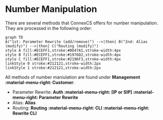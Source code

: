 # Number Manipulation

There are several methods that ConnexCS offers for number manipulation. They are processed in the following order:
```mermaid
graph TD
A("1st: Parameter Rewrite (add/remove)") -->|then| B("2nd: Alias (modify)") -->|then| C("Routing (modify)")
style A fill:#ECEFF1,stroke:#0D47A1,stroke-width:4px
style B fill:#ECEFF1,stroke:#1976D2,stroke-width:4px
style C fill:#ECEFF1,stroke:#2196F3,stroke-width:4px
linkStyle 0 stroke:#212121,stroke-width:2px
linkStyle 1 stroke:#212121,stroke-width:2px
```

All methods of number maniulation are found under **Management :material-menu-right: Customer**:

+ Parameter Rewrite: **Auth :material-menu-right: [IP or SIP] :material-menu-right: Parameter Rewrite**
+ Alias: **Alias**
+ Routing: **Routing :material-menu-right: CLI :material-menu-right: Rewrite CLI**
